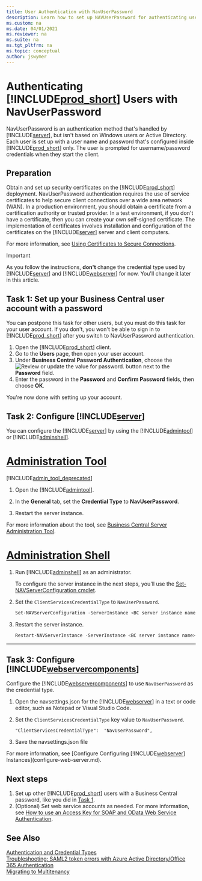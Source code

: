 ```yaml
---
title: User Authentication with NavUserPassword
description: Learn how to set up NAVUserPassword for authenticating users.
ms.custom: na
ms.date: 04/01/2021
ms.reviewer: na
ms.suite: na
ms.tgt_pltfrm: na
ms.topic: conceptual
author: jswymer
---
```

# Authenticating [!INCLUDE[prod_short](../developer/includes/prod_short.md)] Users with NavUserPassword

NavUserPassword is an authentication method that's handled by [!INCLUDE[server](../developer/includes/server.md)], but isn't based on Windows users or Active Directory. Each user is set up with a user name and password that's configured inside [!INCLUDE[prod_short](../developer/includes/prod_short.md)] only. The user is prompted for username/password credentials when they start the client.

## Preparation

Obtain and set up security certificates on the [!INCLUDE[prod_short](../developer/includes/prod_short.md)] deployment. NavUserPassword authentication requires the use of service certificates to help secure client connections over a wide area network (WAN). In a production environment, you should obtain a certificate from a certification authority or trusted provider. In a test environment, if you don't have a certificate, then you can create your own self-signed certificate. The implementation of certificates involves installation and configuration of the certificates on the [!INCLUDE[server](../developer/includes/server.md)] server and client computers.

For more information, see [Using Certificates to Secure Connections](../deployment/implement-security-certificates-production-environment.md).

> [!IMPORTANT]
> As you follow the instructions, **don't** change the credential type used by [!INCLUDE[server](../developer/includes/server.md)] and [!INCLUDE[webserver](../developer/includes/webserver.md)] for now. You'll change it later in this article.

## <a name="task1"></a>Task 1: Set up your Business Central user account with a password

You can postpone this task for other users, but you must do this task for your user account. If you don't, you won't be able to sign in to [!INCLUDE[prod_short](../developer/includes/prod_short.md)] after you switch to NavUserPassword authentication.

1. Open the [!INCLUDE[prod_short](../developer/includes/prod_short.md)] client.
2. Go to the **Users** page, then open your user account.
3. Under **Business Central Password Authentication**, choose the ![Review or update the value for password.](../developer/media/ellipse-button.png ) button next to the **Password** field.
4. Enter the password in the **Password** and **Confirm Password** fields, then choose **OK**.

You're now done with setting up your account.

## Task 2: Configure [!INCLUDE[server](../developer/includes/server.md)]

You can configure the [!INCLUDE[server](../developer/includes/server.md)] by using the [!INCLUDE[admintool](../developer/includes/admintool.md)] or [!INCLUDE[adminshell](../developer/includes/adminshell.md)].

# [Administration Tool](#tab/admintool)

[!INCLUDE[admin_tool_deprecated](../developer/includes/admin_tool_deprecated.md)]

1. Open the [!INCLUDE[admintool](../developer/includes/admintool.md)].

2. In the **General** tab, set the **Credential Type** to **NavUserPassword**.

3. Restart the server instance.

For more information about the tool, see [Business Central Server Administration Tool](administration-tool.md).

# [Administration Shell](#tab/adminshell)

1. Run [!INCLUDE[adminshell](../developer/includes/adminshell.md)] as an administrator.
 
    To configure the server instance in the next steps, you'll use the [Set-NAVServerConfiguration cmdlet](/powershell/module/microsoft.dynamics.nav.management/set-navserverconfiguration).

2. Set the `ClientServicesCredentialType` to `NavUserPassword`.

   ```powershell
   Set-NAVServerConfiguration -ServerInstance <BC server instance name>  -KeyName ClientServicesCredentialType -KeyValue NavUserPassword
   ```

3. Restart the server instance.

   ```powershell
   Restart-NAVServerInstance -ServerInstance <BC server instance name>
   ```

---

## Task 3: Configure [!INCLUDE[webservercomponents](../developer/includes/webservercomponents.md)]

Configure the [!INCLUDE[webservercomponents](../developer/includes/webservercomponents.md)] to use `NavUserPassword` as the credential type. 

1. Open the navsettings.json for the [!INCLUDE[webserver](../developer/includes/webserver.md)] in a text or code editor, such as Notepad or Visual Studio Code.

2. Set the `ClientServicesCredentialType` key value to `NavUserPassword`.

    ```
    "ClientServicesCredentialType":  "NavUserPassword",
    ```

3. Save the navsettings.json file

For more information, see [Configure Configuring [!INCLUDE[webserver](../developer/includes/webserver.md)] Instances](configure-web-server.md).

## Next steps

1. Set up other [!INCLUDE[prod_short](../developer/includes/prod_short.md)] users with a Business Central password, like you did in [Task 1](#task1).
2. (Optional) Set web service accounts as needed. For more information, see [How to use an Access Key for SOAP and OData Web Service Authentication](../webservices/web-services-authentication.md#accesskey).

## See Also  

[Authentication and Credential Types](Users-Credential-Types.md)  
[Troubleshooting: SAML2 token errors with Azure Active Directory/Office 365 Authentication](troubleshooting-SAML2-token-not-valid-because-validity-period-ended.md)  
[Migrating to Multitenancy](../deployment/migrating-to-multitenancy.md)
